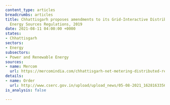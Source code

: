 ```yaml
---
content_type: articles
breadcrumbs: articles
title: Chhattisgarh proposes amendments to its Grid-Interactive Distributed Renewable
  Energy Sources Regulations, 2019
date: 2021-08-11 04:00:00 +0000
states:
- Chhattisgarh
sectors:
- Energy
subsectors:
- Power and Renewable Energy
sources:
- name: Mercom
  url: https://mercomindia.com/chhattisgarh-net-metering-distributed-renewable-systems-500-kw/
details:
- name: Order
  url: http://www.cserc.gov.in/upload/upload_news/05-08-2021_16281633561.pdf
is_analysis: false

---
```

